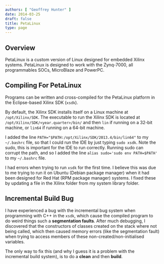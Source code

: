 ```yaml
---
authors: [ "Geoffrey Hunter" ]
date: 2014-03-25
draft: false
title: PetaLinux
type: page
---
```


## Overview

PetaLinux is a custom version of Linux designed for embedded Xilinx systems. PetaLinux is designed to work with the Zynq-7000, all programmables SOCs, MicroBlaze and PowerPC.

## Compiling For PetaLinux

Programs can be written and cross-compiled for the PetaLinux platform in the Eclipse-based Xilinx SDK (`xsdk`).

By default, the Xilinx SDK installs itself on a Linux machine at `/opt/Xilinx/SDK`. The executable to run the Xilinx SDK is located at `/opt/Xilinx/SDK/<year.quarter>/bin/` and then `lin` if running on a 32-bit machine, or `lin64` if running on a 64-bit machine.

I added the line `PATH="$PATH:/opt/Xilinx/SDK/2013.4/bin/lin64"` to my `~/.bashrc` file, so that I could run the IDE by just typing `sudo xsdk`. Note the sudo, this is important for the IDE to run correctly. Running sudo can corrupt the path, and so I added the line `alias sudo='sudo env PATH=$PATH'` to my `~/.bashrc` file.

I had errors when trying to run `xsdk` for the first time. I believe this was due to me trying to run it on Ubuntu (Debian package manager) when it had been designed for Red Hat (RPM package manager) systems. I fixed these by updating a file in the Xilinx folder from my system library folder.

## Incremental Build Bug

I have experienced a bug with the incremental bug system when programming with C++ in the `xsdk`, which cause the compiled program to do weird things such a **segmentation faults**. After much debugging, I discovered that the constructors of classes created on the stack where not being called, which then caused memory errors (like the segmentation fault) when trying to access members of these non-created/non-initialised variables.

The only way to fix this (and why I guess it is a problem with the incremental build system), is to do a **clean** and then **build**.
